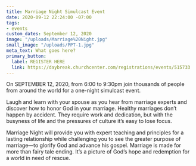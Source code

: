 ```yaml
---
title: Marriage Night Simulcast Event
date: 2020-09-12 22:24:00 -07:00
tags:
- events
custom_dates: September 12, 2020
image: "/uploads/Marriage%20Night.jpg"
small_image: "/uploads/PPT-1.jpg"
meta_text: What goes here?
primary_button:
  label: REGISTER HERE
  link: https://daybreak.churchcenter.com/registrations/events/515733
---
```


On SEPTEMBER 12, 2020, from 6:00 to 9:30pm join thousands of people from around the world for a one-night simulcast event. 

Laugh and learn with your spouse as you hear from marriage experts and discover how to honor God in your marriage. Healthy marriages don’t happen by accident. They require work and dedication, but with the busyness of life and the pressures of culture it’s easy to lose focus. 

Marriage Night will provide you with expert teaching and principles for a lasting relationship while challenging you to see the greater purpose of marriage—to glorify God and advance his gospel. Marriage is made for more than fairy tale ending. It’s a picture of God’s hope and redemption for a world in need of rescue.
